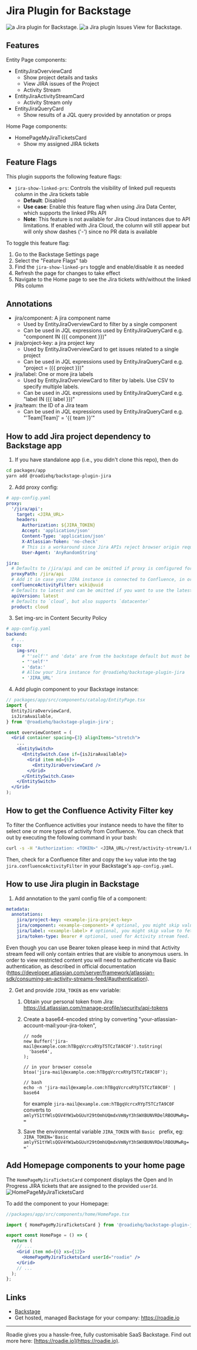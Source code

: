 # Jira Plugin for Backstage

![a Jira plugin for Backstage](./docs/jira-plugin.gif).
![a Jira plugin Issues View for Backstage](./docs/jira-plugin-issues-view.png).

## Features

Entity Page components:

- EntityJiraOverviewCard
  - Show project details and tasks
  - View JIRA issues of the Project
  - Activity Stream
- EntityJiraActivityStreamCard
  - Activity Stream only
- EntityJiraQueryCard
  - Show results of a JQL query provided by annotation or props

Home Page components:

- HomePageMyJiraTicketsCard
  - Show my assigned JIRA tickets

## Feature Flags

This plugin supports the following feature flags:

- `jira-show-linked-prs`: Controls the visibility of linked pull requests column in the Jira tickets table
  - **Default**: Disabled
  - **Use case**: Enable this feature flag when using Jira Data Center, which supports the linked PRs API
  - **Note**: This feature is not available for Jira Cloud instances due to API limitations. If enabled with Jira Cloud, the column will still appear but will only show dashes ('-') since no PR data is available

To toggle this feature flag:

1. Go to the Backstage Settings page
2. Select the "Feature Flags" tab
3. Find the `jira-show-linked-prs` toggle and enable/disable it as needed
4. Refresh the page for changes to take effect
5. Navigate to the Home page to see the Jira tickets with/without the linked PRs column

## Annotations

- jira/component: A jira component name
  - Used by EntityJiraOverviewCard to filter by a single component
  - Can be used in JQL expressions used by EntityJiraQueryCard e.g. "component IN ({{ component }})"
- jira/project-key: a jira project key
  - Used by EntityJiraOverviewCard to get issues related to a single project
  - Can be used in JQL expressions used by EntityJiraQueryCard e.g. "project = ({{ project }})"
- jira/label: One or more jira labels
  - Used by EntityJiraOverviewCard to filter by labels. Use CSV to specify multiple labels.
  - Can be used in JQL expressions used by EntityJiraQueryCard e.g. "label IN ({{ label }})"
- jira/team: the ID of a Jira team
  - Can be used in JQL expressions used by EntityJiraQueryCard e.g. "'Team[Team]' = '{{ team }}'"

## How to add Jira project dependency to Backstage app

1. If you have standalone app (i.e., you didn't clone this repo), then do

```bash
cd packages/app
yarn add @roadiehq/backstage-plugin-jira
```

2. Add proxy config:

```yaml
# app-config.yaml
proxy:
  '/jira/api':
    target: <JIRA_URL>
    headers:
      Authorization: ${JIRA_TOKEN}
      Accept: 'application/json'
      Content-Type: 'application/json'
      X-Atlassian-Token: 'no-check'
      # This is a workaround since Jira APIs reject browser origin requests. Any dummy string without whitespace works.
      User-Agent: 'AnyRandomString'

jira:
  # Defaults to /jira/api and can be omitted if proxy is configured for that url
  proxyPath: /jira/api
  # Add it in case your JIRA instance is connected to Confluence, in order to filter those activities
  confluenceActivityFilter: wiki@uuid
  # Defaults to latest and can be omitted if you want to use the latest version of the api
  apiVersion: latest
  # Defaults to `cloud`, but also supports `datacenter`
  product: cloud
```

3. Set img-src in Content Security Policy

```yaml
# app-config.yaml
backend:
  # ...
  csp:
    img-src:
      # "'self'" and 'data' are from the backstage default but must be set since img-src is overriden
      - "'self'"
      - 'data:'
      # Allow your Jira instance for @roadiehq/backstage-plugin-jira
      - 'JIRA_URL'
```

4. Add plugin component to your Backstage instance:

```jsx
// packages/app/src/components/catalog/EntityPage.tsx
import {
  EntityJiraOverviewCard,
  isJiraAvailable,
} from '@roadiehq/backstage-plugin-jira';

const overviewContent = (
  <Grid container spacing={3} alignItems="stretch">
    ...
    <EntitySwitch>
      <EntitySwitch.Case if={isJiraAvailable}>
        <Grid item md={6}>
          <EntityJiraOverviewCard />
        </Grid>
      </EntitySwitch.Case>
    </EntitySwitch>
  </Grid>
);
```

## How to get the Confluence Activity Filter key

To filter the Confluence activities your instance needs to have the filter to select one or more types of activity from Confluence. You can check that out by executing the following command in your bash:

```bash
curl -s -H "Authorization: <TOKEN>" <JIRA_URL>/rest/activity-stream/1.0/config | jq .
```

Then, check for a Confluence filter and copy the `key` value into the tag `jira.confluenceActivityFilter` in your Backstage's `app-config.yaml`.

## How to use Jira plugin in Backstage

1. Add annotation to the yaml config file of a component:

```yaml
metadata:
  annotations:
    jira/project-key: <example-jira-project-key>
    jira/component: <example-component> # optional, you might skip value to fetch data for all components
    jira/label: <example-label> # optional, you might skip value to fetch data for all labels
    jira/token-type: Bearer # optional, used for Activity stream feed. If you are using Basic auth you can skip this.
```

Even though you can use Bearer token please keep in mind that Activity stream feed will only contain entries that are visible to anonymous users. In order to view restricted content you will need to authenticate via Basic authentication, as described in official documentation (https://developer.atlassian.com/server/framework/atlassian-sdk/consuming-an-activity-streams-feed/#authentication).

2. Get and provide `JIRA_TOKEN` as env variable:

   1. Obtain your personal token from Jira: https://id.atlassian.com/manage-profile/security/api-tokens
   2. Create a base64-encoded string by converting "your-atlassian-account-mail:your-jira-token",

      ```
      // node
      new Buffer('jira-mail@example.com:hTBgqVcrcxRYpT5TCzTA9C0F').toString(
        'base64',
      );

      // in your browser console
      btoa('jira-mail@example.com:hTBgqVcrcxRYpT5TCzTA9C0F');

      // bash
      echo -n 'jira-mail@example.com:hTBgqVcrcxRYpT5TCzTA9C0F' | base64
      ```

      for example `jira-mail@example.com:hTBgqVcrcxRYpT5TCzTA9C0F` converts to `amlyYS1tYWlsQGV4YW1wbGUuY29tOmhUQmdxVmNyY3hSWXBUNVRDelRBOUMwRg==`

   3. Save the environmental variable `JIRA_TOKEN` with `Basic ` prefix, eg: `JIRA_TOKEN='Basic amlyYS1tYWlsQGV4YW1wbGUuY29tOmhUQmdxVmNyY3hSWXBUNVRDelRBOUMwRg=='`

## Add Homepage components to your home page

The `HomePageMyJiraTicketsCard` component displays the Open and In Progress JIRA tickets that are assigned to the provided `userId`.
![HomePageMyJiraTicketsCard](./docs/my-jira-tickets-card.png)

To add the component to your Homepage:

```jsx
//packages/app/src/components/home/HomePage.tsx

import { HomePageMyJiraTicketsCard } from '@roadiehq/backstage-plugin-jira';

export const HomePage = () => {
  return (
    // ...
    <Grid item md={6} xs={12}>
      <HomePageMyJiraTicketsCard userId="roadie" />
    </Grid>
    // ...
  );
};
```

## Links

- [Backstage](https://backstage.io)
- Get hosted, managed Backstage for your company: https://roadie.io

---

Roadie gives you a hassle-free, fully customisable SaaS Backstage. Find out more here: [https://roadie.io](https://roadie.io).
